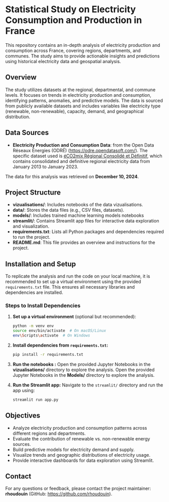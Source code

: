 # Statistical Study on Electricity Consumption and Production in France

This repository contains an in-depth analysis of electricity production and consumption across France, covering regions, departments, and communes. The study aims to provide actionable insights and predictions using historical electricity data and geospatial analysis.

## Overview
The study utilizes datasets at the regional, departmental, and commune levels. It focuses on trends in electricity production and consumption, identifying patterns, anomalies, and predictive models. The data is sourced from publicly available datasets and includes variables like electricity type (renewable, non-renewable), capacity, demand, and geographical distribution.


## Data Sources
- **Electricity Production and Consumption Data**: from the Open Data Réseaux Énergies (ODRÉ) (https://odre.opendatasoft.com/). The specific dataset used is [éCO2mix Régional Consolidé et Définitif](https://odre.opendatasoft.com/explore/dataset/eco2mix-regional-cons-def/export/?disjunctive.nature&disjunctive.libelle_region), which contains consolidated and definitive regional electricity data from January 2013 to January 2023. 

The data for this analysis was retrieved on **December 10, 2024**.

## Project Structure
- **vizualisations/**: Includes notebooks of the data vizualisations.
- **data/**: Stores the data files (e.g., CSV files, datasets).
- **models/**: Includes trained machine learning models notebooks
- **streamlit/**: Contains Streamlit app files for interactive data exploration and visualization.
- **requirements.txt**: Lists all Python packages and dependencies required to run the project.
- **README.md**: This file provides an overview and instructions for the project.

## Installation and Setup
To replicate the analysis and run the code on your local machine, it is recommended to set up a virtual environment using the provided `requirements.txt` file. This ensures all necessary libraries and dependencies are installed.

### Steps to Install Dependencies
1. **Set up a virtual environment** (optional but recommended):
   ```bash
   python -m venv env
   source env/bin/activate  # On macOS/Linux
   env\Scripts\activate  # On Windows
   ```

2. **Install dependencies from `requirements.txt`:**
   ```bash
   pip install -r requirements.txt
   ```

3. **Run the notebooks :**
   Open the provided Jupyter Notebooks in the **vizualisations/** directory to explore the analysis.
   Open the provided Jupyter Notebooks in the **Models/** directory to explore the analysis.

4. **Run the Streamlit app:**
   Navigate to the `streamlit/` directory and run the app using:
   ```bash
   streamlit run app.py
   ```

## Objectives
- Analyze electricity production and consumption patterns across different regions and departments.
- Evaluate the contribution of renewable vs. non-renewable energy sources.
- Build predictive models for electricity demand and supply.
- Visualize trends and geographic distributions of electricity usage.
- Provide interactive dashboards for data exploration using Streamlit.

## Contact
For any questions or feedback, please contact the project maintainer: **rhoudouin** (GitHub: https://github.com/rhoudouin).
